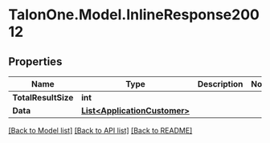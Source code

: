 
# TalonOne.Model.InlineResponse20012

## Properties

Name | Type | Description | Notes
------------ | ------------- | ------------- | -------------
**TotalResultSize** | **int** |  | 
**Data** | [**List&lt;ApplicationCustomer&gt;**](ApplicationCustomer.md) |  | 

[[Back to Model list]](../README.md#documentation-for-models)
[[Back to API list]](../README.md#documentation-for-api-endpoints)
[[Back to README]](../README.md)

